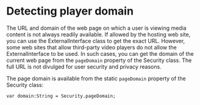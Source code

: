 # Detecting player domain

The URL and domain of the web page on which a user is viewing media content is
not always readily available. If allowed by the hosting web site, you can use
the ExternalInterface class to get the exact URL. However, some web sites that
allow third-party video players do not allow the ExternalInterface to be used.
In such cases, you can get the domain of the current web page from the
`pageDomain` property of the Security class. The full URL is not divulged for
user security and privacy reasons.

The page domain is available from the static `pageDomain` property of the
Security class:

    var domain:String = Security.pageDomain;
